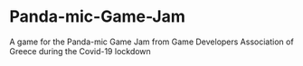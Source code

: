 # Panda-mic-Game-Jam
A game for the Panda-mic Game Jam from Game Developers Association of Greece during the Covid-19 lockdown
